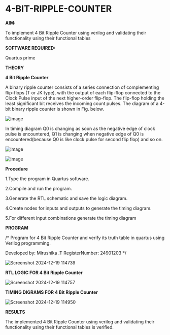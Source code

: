 # 4-BIT-RIPPLE-COUNTER

**AIM:**

To implement  4 Bit Ripple Counter using verilog and validating their functionality using their functional tables

**SOFTWARE REQUIRED:**

Quartus prime

**THEORY**

**4 Bit Ripple Counter**

A binary ripple counter consists of a series connection of complementing flip-flops (T or JK type), with the output of each flip-flop connected to the Clock Pulse input of the next higher-order flip-flop. The flip-flop holding the least significant bit receives the incoming count pulses. The diagram of a 4-bit binary ripple counter is shown in Fig. below.

![image](https://github.com/naavaneetha/4-BIT-RIPPLE-COUNTER/assets/154305477/cb4b74d4-31ab-4359-95d0-d22e67daba13)

In timing diagram Q0 is changing as soon as the negative edge of clock pulse is encountered, Q1 is changing when negative edge of Q0 is encountered(because Q0 is like clock pulse for second flip flop) and so on.

![image](https://github.com/naavaneetha/4-BIT-RIPPLE-COUNTER/assets/154305477/a573a7d6-014e-4e54-93e6-e2ac9530960b)

![image](https://github.com/naavaneetha/4-BIT-RIPPLE-COUNTER/assets/154305477/85e1958a-2fc1-49bb-9a9f-d58ccbf3663c)

**Procedure**

1.Type the program in Quartus software.

2.Compile and run the program.

3.Generate the RTL schematic and save the logic diagram.

4.Create nodes for inputs and outputs to generate the timing diagram.

5.For different input combinations generate the timing diagram

**PROGRAM**

/* Program for 4 Bit Ripple Counter and verify its truth table in quartus using Verilog programming.

 Developed by: Mirushika .T     RegisterNumber: 24901203
*/


![Screenshot 2024-12-19 114739](https://github.com/user-attachments/assets/56772d7b-3a59-452b-9c77-d015a3a812e6)



**RTL LOGIC FOR 4 Bit Ripple Counter**


![Screenshot 2024-12-19 114757](https://github.com/user-attachments/assets/2a70f6a1-b909-436f-87ad-9dd12c443af1)



**TIMING DIGRAMS FOR 4 Bit Ripple Counter**


![Screenshot 2024-12-19 114950](https://github.com/user-attachments/assets/be9a2f17-ed83-4888-8dbe-f6799e280a5b)


**RESULTS**

The implemented  4 Bit Ripple Counter using verilog and validating their functionality using their functional tables is verified.

